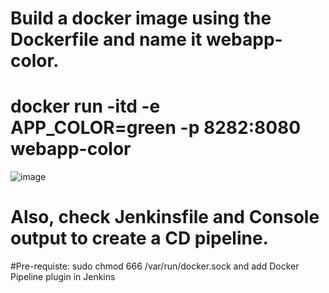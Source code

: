 # Build a docker image using the Dockerfile and name it webapp-color. 


# docker run -itd -e APP_COLOR=green -p 8282:8080 webapp-color


![image](https://user-images.githubusercontent.com/68551613/162589980-3a5e7cef-e7ce-45ef-a922-79d3560841ea.png)

# Also, check Jenkinsfile and Console output to create a CD pipeline.

#Pre-requiste: sudo chmod 666 /var/run/docker.sock and add Docker Pipeline plugin in Jenkins
